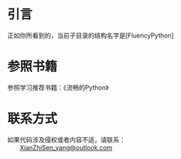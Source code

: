 # 引言

正如你所看到的，当前子目录的结构名字是[FluencyPython]

# 参照书籍

参照学习推荐书籍：《流畅的Python》

# 联系方式

如果代码涉及侵权或者内容不适，请联系：\
&emsp;&emsp;<font color="red">XianZhiSen_yang@outlook.com</font>
